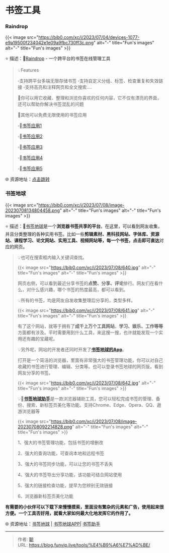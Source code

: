 # 书签工具


### Raindrop

{{< image src="https://bib0.com/xc/i/2023/07/04/devices-1077-e9a19500f234042e1e09a9fbc730ff3c.png" alt="-"  title="Fun's images" alt="-"  title="Fun's images" >}}  

⭐️  描述：🔖[Raindrop](https://raindrop.io/) - 一个跨平台的书签在线管理工具

>💡Features
>
>▫️支持跨平台多端无限存储书签
>▫️支持自定义分组、标签、检查重复和失效链接
>▫️支持高亮和注释网页和全文搜索....
>
>📄你可以用它收藏、整理和浏览你喜欢的任何内容，它不仅有漂亮的界面，还可以帮助你解决书签混乱的问题
>
>📑其他可以免费无限使用的书签应用
>
>▫️🔖[书签应用1](https://saved.io/)
>
>▫️🔖[书签应用2](https://linkish.io/)
>
>▫️🔖[书签应用3](https://qlearly.com/)
>
>▫️🔖[书签应用4](https://bookmarkos.com/)
>
>▫️🔖[书签应用5](https://web.ggather.com/)

🌐 资源地址：[点击跳转](https://raindrop.io/)

### 书签地球

{{< image src="https://bib0.com/xc/i/2023/07/08/image-20230708134804458.png" alt="-"  title="Fun's images" alt="-"  title="Fun's images" >}}  

⭐️  描述：🔖[书签地球](https://www.bookmarkearth.com/)是一个**浏览器书签共享的平台**。在这里，可以看到网友收集，并且分类整理的各种实用书签。比如一些**剪辑素材、黑科技网站、字体库、资源站、课程学习、论文网站、实用工具、视频网站等，每一个书签，点击即可直达**对应的网页。

> 💡也可在搜索框内输入关键词查找。
>
> {{< image src="https://bib0.com/xc/i/2023/07/08/640.jpg" alt="-"  title="Fun's images" alt="-"  title="Fun's images" >}}  
>
> 网页右侧，可以看到最近分享书签的**点赞、分享、评论**排行。网友们在看什么，对什么感兴趣，哪个书签的热度最高，都可以看到。
>
> 💡所有的书签，均是网友自发收集整理后分享的，类型多样。
>
> {{< image src="https://bib0.com/xc/i/2023/07/08/641.jpg" alt="-"  title="Fun's images" alt="-"  title="Fun's images" >}}  
>
> 有了这个网站，就等于拥有了**成千上万个工具网站**，**学习、娱乐、工作等等**方面都有涉及。平时需要用到什么工具，来这搜一搜，也许就能发现一个实用还有趣的宝藏呢。
>
> 💡另外呢，网站的开发者还同时开发了[**书签地球的App**](https://www.bookmarkearth.com/download/app)。
>
> 打开是一个简洁的浏览器，里面有非常强大的书签管理功能，你可以对自己收藏的书签进行管理、编辑、分类等。也可以登录书签地球的网页版，看到网友分享的书签。
>
> {{< image src="https://bib0.com/xc/i/2023/07/08/642.jpg" alt="-"  title="Fun's images" alt="-"  title="Fun's images" >}}  
>
> 💡📑[**书签地球助手**](https://www.bookmarkearth.com/)是一款浏览器辅助工具，您可以轻松完成书签的管理、备份、搜索、新标签页美化等功能。支持Chrome、Edge、Opera、QQ、遨游浏览器等
>
> {{< image src="https://bib0.com/xc/i/2023/07/08/image-20230708092214828.png" alt="-"  title="Fun's images" alt="-"  title="Fun's images" >}}  
>
> 1、强大的书签管理功能，包括书签的增删改
>
> 2、强大的查询功能，可查询本地和远程书签
>
> 3、强大的书签同步功能，可以让您的书签不丢失
>
> 4、强大的书签导出分享功能，该功能可结合网站使用
>
> 5、强大的链接检查功能，提早为您辨别无效链接
>
> 6、浏览器新标签页美化功能

**有需要的小伙伴可以下载下来慢慢摸索，里面没有繁杂的元素和广告，使用起来很方便。一个工具否好用，就看大家如何最大化地发挥它的作用了。**

🌐 资源地址：[书签地球](https://www.bookmarkearth.com/) | [书签地球APP](https://www.bookmarkearth.com/download/app)| [书签助手](https://www.bookmarkearth.com/plugin/index)


---

> 作者: [聪](/about)  
> URL: https://blog.funvip.live/tools/%E4%B9%A6%E7%AD%BE/  

